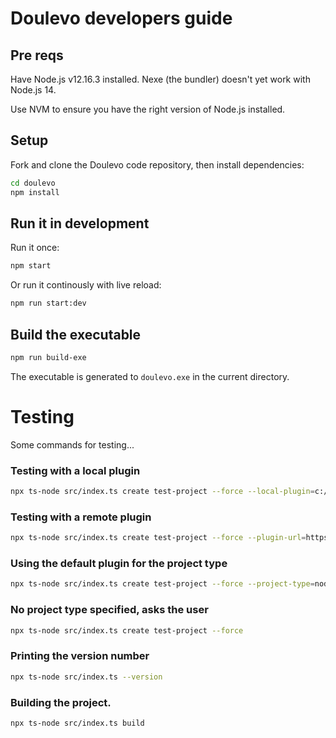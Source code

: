 # Doulevo developers guide


## Pre reqs

Have Node.js v12.16.3 installed. Nexe (the bundler) doesn't yet work with Node.js 14.

Use NVM to ensure you have the right version of Node.js installed.

## Setup

Fork and clone the Doulevo code repository, then install dependencies:

```bash
cd doulevo
npm install
```

## Run it in development

Run it once:

```bash
npm start
```

Or run it continously with live reload: 

```bash
npm run start:dev
```

## Build the executable

```bash
npm run build-exe
```

The executable is generated to `doulevo.exe` in the current directory.

# Testing

Some commands for testing...

### Testing with a local plugin

```bash
npx ts-node src/index.ts create test-project --force --local-plugin=c:/projects/doulevo/plugins/nodejs
```

### Testing with a remote plugin

```bash
npx ts-node src/index.ts create test-project --force --plugin-url=https://github.com/doulevo/plugin-nodejs.git
```

### Using the default plugin for the project type

```bash
npx ts-node src/index.ts create test-project --force --project-type=nodejs
```
### No project type specified, asks the user

```bash
npx ts-node src/index.ts create test-project --force
```

### Printing the version number

```bash
npx ts-node src/index.ts --version
```

### Building the project.

```bash
npx ts-node src/index.ts build
```
